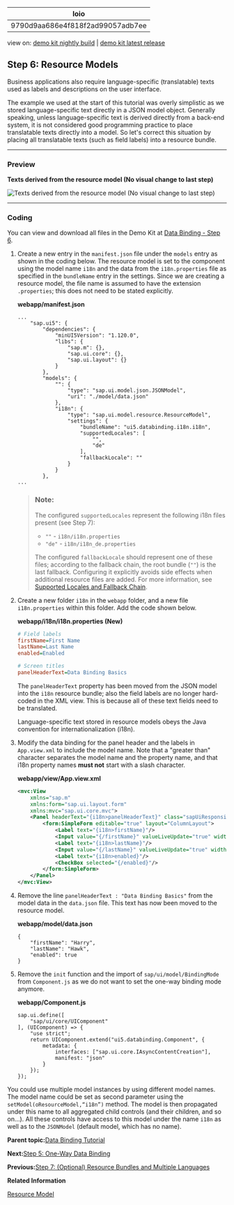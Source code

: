 <!-- loio9790d9aa686e4f818f2ad99057adb7ee -->

| loio |
| -----|
| 9790d9aa686e4f818f2ad99057adb7ee |

<div id="loio">

view on: [demo kit nightly build](https://sdk.openui5.org/nightly/#/topic/9790d9aa686e4f818f2ad99057adb7ee) | [demo kit latest release](https://sdk.openui5.org/topic/9790d9aa686e4f818f2ad99057adb7ee)</div>

## Step 6: Resource Models

Business applications also require language-specific \(translatable\) texts used as labels and descriptions on the user interface.

The example we used at the start of this tutorial was overly simplistic as we stored language-specific text directly in a JSON model object. Generally speaking, unless language-specific text is derived directly from a back-end system, it is not considered good programming practice to place translatable texts directly into a model. So let's correct this situation by placing all translatable texts \(such as field labels\) into a resource bundle.

***

### Preview

  
  
**Texts derived from the resource model \(No visual change to last step\)**

![](images/loio61d68f167778425bbdd2abd7d550ae65_HiRes.png "Texts derived from the resource model (No visual change to last step)")

***

### Coding

You can view and download all files in the Demo Kit at [Data Binding - Step 6](https://sdk.openui5.org/entity/sap.ui.core.tutorial.databinding/sample/sap.ui.core.tutorial.databinding.06).

1.  Create a new entry in the `manifest.json` file under the `models` entry as shown in the coding below. The resource model is set to the component using the model name `i18n` and the data from the `i18n.properties` file as specified in the `bundleName` entry in the settings. Since we are creating a resource model, the file name is assumed to have the extension `.properties`; this does not need to be stated explicitly.

    **webapp/manifest.json**

    ```
    ...
    	"sap.ui5": {
    		"dependencies": {
    			"minUI5Version": "1.120.0",
    			"libs": {
    				"sap.m": {},
    				"sap.ui.core": {},
    				"sap.ui.layout": {}
    			}
    		},
    		"models": {
    			"": {
    				"type": "sap.ui.model.json.JSONModel",
    				"uri": "./model/data.json"
    			},
    			"i18n": {
    				"type": "sap.ui.model.resource.ResourceModel",
    				"settings": {
    					"bundleName": "ui5.databinding.i18n.i18n",
    					"supportedLocales": [
    						"",
    						"de"
    					],
    					"fallbackLocale": ""
    				}
    			}
    		},
    ...
    ```

    > ### Note:  
    > The configured `supportedLocales` represent the following i18n files present \(see Step 7\):
    > 
    > -   `""` - `i18n/i18n.properties`
    > -   `"de"` - `i18n/i18n_de.properties`
    > 
    > The configured `fallbackLocale` should represent one of these files; according to the fallback chain, the root bundle \(`""`\) is the last fallback. Configuring it explicitly avoids side effects when additional resource files are added. For more information, see [Supported Locales and Fallback Chain](Supported_Locales_and_Fallback_Chain_ec753bc.md).

2.  Create a new folder `i18n` in the `webapp` folder, and a new file `i18n.properties` within this folder. Add the code shown below.

    **webapp/i18n/i18n.properties \(New\)**

    ```ini
    # Field labels
    firstName=First Name
    lastName=Last Name
    enabled=Enabled
    
    # Screen titles
    panelHeaderText=Data Binding Basics
    ```

    The `panelHeaderText` property has been moved from the JSON model into the `i18n` resource bundle; also the field labels are no longer hard-coded in the XML view. This is because all of these text fields need to be translated.

    Language-specific text stored in resource models obeys the Java convention for internationalization \(i18n\).

3.  Modify the data binding for the panel header and the labels in `App.view.xml` to include the model name. Note that a "greater than" character separates the model name and the property name, and that i18n property names **must not** start with a slash character.

    **webapp/view/App.view.xml**

    ```xml
    <mvc:View
    	xmlns="sap.m"
    	xmlns:form="sap.ui.layout.form"
    	xmlns:mvc="sap.ui.core.mvc">
    	<Panel headerText="{i18n>panelHeaderText}" class="sapUiResponsiveMargin" width="auto">
    		<form:SimpleForm editable="true" layout="ColumnLayout">
    			<Label text="{i18n>firstName}"/>
    			<Input value="{/firstName}" valueLiveUpdate="true" width="200px" enabled="{/enabled}"/>
    			<Label text="{i18n>lastName}"/>
    			<Input value="{/lastName}" valueLiveUpdate="true" width="200px" enabled="{/enabled}"/>
    			<Label text="{i18n>enabled}"/>
    			<CheckBox selected="{/enabled}"/>
    		</form:SimpleForm>
    	</Panel>
    </mvc:View>
    ```

4.  Remove the line `panelHeaderText : "Data Binding Basics"` from the model data in the `data.json` file. This text has now been moved to the resource model.

    **webapp/model/data.json**

    ```
    {
    	"firstName": "Harry",
    	"lastName": "Hawk",
    	"enabled": true
    }
    ```

5.  Remove the `init` function and the import of `sap/ui/model/BindingMode` from `Component.js` as we do not want to set the one-way binding mode anymore.

    **webapp/Component.js**

    ```
    sap.ui.define([
    	"sap/ui/core/UIComponent"
    ], (UIComponent) => {
    	"use strict";
    	return UIComponent.extend("ui5.databinding.Component", {
    		metadata: {
    			interfaces: ["sap.ui.core.IAsyncContentCreation"],
    			manifest: "json"
    		}
    	});
    });
    ```


You could use multiple model instances by using different model names. The model name could be set as second parameter using the `setModel(oResourceModel,“i18n”)` method. The model is then propagated under this name to all aggregated child controls \(and their children, and so on…\). All these controls have access to this model under the name `i18n` as well as to the `JSONModel` \(default model, which has no name\).

**Parent topic:**[Data Binding Tutorial](Data_Binding_Tutorial_e531093.md "In this tutorial, we will explain the concepts of data binding in OpenUI5.")

**Next:**[Step 5: One-Way Data Binding](Step_5_One_Way_Data_Binding_88756c0.md "In contrast to the two-way binding behavior shown above, one-way data binding is also possible. Here, data is transported in one direction only: from the model, through the binding instance to the consumer (usually the property of a control), but never in the other direction. In this example, we will change the previous example to use one-way data binding. This will illustrate how the flow of data from the user interface back to the model can be switched off if required.")

**Previous:**[Step 7: \(Optional\) Resource Bundles and Multiple Languages](Step_7_Optional_Resource_Bundles_and_Multiple_Languages_4e593b4.md "The reason we have resource bundles is to allow an app to run in multiple languages without the need to change any code. To demonstrate this feature, we will create a German version of the app – in fact all we need to do is create a German version of the resource bundle file. In our code, the German locale needs to be activated for the ResourceModel.")

**Related Information**  


[Resource Model](Resource_Model_91f122a.md#loio91f122a36f4d1014b6dd926db0e91070 "The resource model is used as a wrapper for resource bundles. In data binding you use the resource model instance, for example, to bind texts of a control to language-dependent resource bundle properties.")

